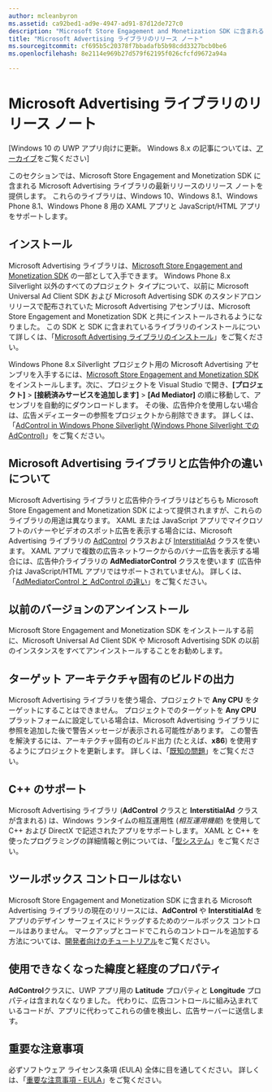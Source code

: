 ```yaml
---
author: mcleanbyron
ms.assetid: ca92bed1-ad9e-4947-ad91-87d12de727c0
description: "Microsoft Store Engagement and Monetization SDK に含まれる Microsoft Advertising ライブラリのリリース ノートを確認します。"
title: "Microsoft Advertising ライブラリのリリース ノート"
ms.sourcegitcommit: cf695b5c20378f7bbadafb5b98cdd3327bcb0be6
ms.openlocfilehash: 8e2114e969b27d579f62195f026cfcfd9672a94a

---
```


# Microsoft Advertising ライブラリのリリース ノート


\[Windows 10 の UWP アプリ向けに更新。 Windows 8.x の記事については、[アーカイブ](http://go.microsoft.com/fwlink/p/?linkid=619132)をご覧ください\]

このセクションでは、Microsoft Store Engagement and Monetization SDK に含まれる Microsoft Advertising ライブラリの最新リリースのリリース ノートを提供します。 これらのライブラリは、Windows 10、Windows 8.1、Windows Phone 8.1、Windows Phone 8 用の XAML アプリと JavaScript/HTML アプリをサポートします。

## インストール


Microsoft Advertising ライブラリは、[Microsoft Store Engagement and Monetization SDK](http://aka.ms/store-em-sdk) の一部として入手できます。 Windows Phone 8.x Silverlight 以外のすべてのプロジェクト タイプについて、以前に Microsoft Universal Ad Client SDK および Microsoft Advertising SDK のスタンドアロン リリースで配布されていた Microsoft Advertising アセンブリは、Microsoft Store Engagement and Monetization SDK と共にインストールされるようになりました。 この SDK と SDK に含まれているライブラリのインストールについて詳しくは、「[Microsoft Advertising ライブラリのインストール](install-the-microsoft-advertising-libraries.md)」をご覧ください。

Windows Phone 8.x Silverlight プロジェクト用の Microsoft Advertising アセンブリを入手するには、[Microsoft Store Engagement and Monetization SDK](http://aka.ms/store-em-sdk) をインストールします。次に、プロジェクトを Visual Studio で開き、**[プロジェクト]** > **[接続済みサービスを追加します]** > **[Ad Mediator]** の順に移動して、アセンブリを自動的にダウンロードします。 その後、広告仲介を使用しない場合は、広告メディエーターの参照をプロジェクトから削除できます。 詳しくは、「[AdControl in Windows Phone Silverlight (Windows Phone Silverlight での AdControl)](adcontrol-in-windows-phone-silverlight.md)」をご覧ください。

## Microsoft Advertising ライブラリと広告仲介の違いについて

Microsoft Advertising ライブラリと広告仲介ライブラリはどちらも Microsoft Store Engagement and Monetization SDK によって提供されますが、これらのライブラリの用途は異なります。 XAML または JavaScript アプリでマイクロソフトのバナーやビデオのスポット広告を表示する場合には、Microsoft Advertising ライブラリの [AdControl](https://msdn.microsoft.com/library/windows/apps/microsoft.advertising.winrt.ui.adcontrol.aspx) クラスおよび [InterstitialAd](https://msdn.microsoft.com/library/windows/apps/microsoft.advertising.winrt.ui.interstitialad.aspx) クラスを使います。 XAML アプリで複数の広告ネットワークからのバナー広告を表示する場合には、広告仲介ライブラリの **AdMediatorControl** クラスを使います (広告仲介は JavaScript/HTML アプリではサポートされていません)。 詳しくは、「[AdMediatorControl と AdControl の違い](what-is-the-difference-admediatorcontrol-or-adcontrol.md)」をご覧ください。

## 以前のバージョンのアンインストール

Microsoft Store Engagement and Monetization SDK をインストールする前に、Microsoft Universal Ad Client SDK や Microsoft Advertising SDK の以前のインスタンスをすべてアンインストールすることをお勧めします。

## ターゲット アーキテクチャ固有のビルドの出力

Microsoft Advertising ライブラリを使う場合、プロジェクトで **Any CPU** をターゲットにすることはできません。 プロジェクトでのターゲットを **Any CPU** プラットフォームに設定している場合は、Microsoft Advertising ライブラリに参照を追加した後で警告メッセージが表示される可能性があります。 この警告を解決するには、アーキテクチャ固有のビルド出力 (たとえば、**x86**) を使用するようにプロジェクトを更新します。 詳しくは、「[既知の問題](known-issues-for-the-advertising-libraries.md)」をご覧ください。

## C++ のサポート

Microsoft Advertising ライブラリ (**AdControl** クラスと **InterstitialAd** クラスが含まれる) は、Windows ランタイムの相互運用性 (*相互運用機能*) を使用して C++ および DirectX で記述されたアプリをサポートします。 XAML と C++ を使ったプログラミングの詳細情報と例については、「[型システム](https://msdn.microsoft.com/library/windows/apps/xaml/hh755822.aspx)」をご覧ください。

## ツールボックス コントロールはない

Microsoft Store Engagement and Monetization SDK に含まれる Microsoft Advertising ライブラリの現在のリリースには、**AdControl** や **InterstitialAd** をアプリのデザイン サーフェイスにドラッグするためのツールボックス コントロールはありません。 マークアップとコードでこれらのコントロールを追加する方法については、[開発者向けのチュートリアル](developer-walkthroughs.md)をご覧ください。

## 使用できなくなった緯度と経度のプロパティ

**AdControl**クラスに、UWP アプリ用の **Latitude** プロパティと **Longitude** プロパティは含まれなくなりました。 代わりに、広告コントロールに組み込まれているコードが、アプリに代わってこれらの値を検出し、広告サーバーに送信します。

## 重要な注意事項

必ずソフトウェア ライセンス条項 (EULA) 全体に目を通してください。 詳しくは、「[重要な注意事項 - EULA](important-notice-eula.md)」をご覧ください。

 

 



<!--HONumber=Jun16_HO4-->


